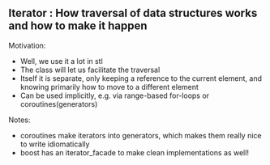 ## Iterator : How traversal of data structures works and how to make it happen

Motivation:
- Well, we use it a lot in stl
- The class will let us facilitate the traversal
- Itself it is separate, only keeping a reference to the current element, and knowing primarily how to move to a different element
- Can be used implicitly, e.g. via range-based for-loops or coroutines(generators)

Notes:
- coroutines make iterators into generators, which makes them really nice to write idiomatically
- boost has an iterator\_facade to make clean implementations as well!
